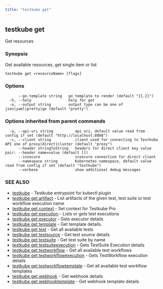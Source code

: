 ```yaml
---
title: "testkube get"
---
```

## testkube get

Get resources

### Synopsis

Get available resources, get single item or list

```
testkube get <resourceName> [flags]
```

### Options

```
      --go-template string   go template to render (default "{{.}}")
  -h, --help                 help for get
  -o, --output string        output type can be one of json|yaml|pretty|go (default "pretty")
```

### Options inherited from parent commands

```
  -a, --api-uri string          api uri, default value read from config if set (default "http://localhost:8088")
  -c, --client string           client used for connecting to Testkube API one of proxy|direct|cluster (default "proxy")
      --header stringToString   headers for direct client key value pair: --header name=value (default [])
      --insecure                insecure connection for direct client
      --namespace string        Kubernetes namespace, default value read from config if set (default "testkube")
      --verbose                 show additional debug messages
```

### SEE ALSO

* [testkube](testkube.md)	 - Testkube entrypoint for kubectl plugin
* [testkube get artifact](testkube_get_artifact.md)	 - List artifacts of the given test, test suite or test workflow execution name
* [testkube get context](testkube_get_context.md)	 - Set context for Testkube Pro
* [testkube get execution](testkube_get_execution.md)	 - Lists or gets test executions
* [testkube get executor](testkube_get_executor.md)	 - Gets executor details
* [testkube get template](testkube_get_template.md)	 - Get template details.
* [testkube get test](testkube_get_test.md)	 - Get all available tests
* [testkube get testsource](testkube_get_testsource.md)	 - Get test source details
* [testkube get testsuite](testkube_get_testsuite.md)	 - Get test suite by name
* [testkube get testsuiteexecution](testkube_get_testsuiteexecution.md)	 - Gets TestSuite Execution details
* [testkube get testworkflow](testkube_get_testworkflow.md)	 - Get all available test workflows
* [testkube get testworkflowexecution](testkube_get_testworkflowexecution.md)	 - Gets TestWorkflow execution details
* [testkube get testworkflowtemplate](testkube_get_testworkflowtemplate.md)	 - Get all available test workflow templates
* [testkube get webhook](testkube_get_webhook.md)	 - Get webhook details
* [testkube get webhooktemplate](testkube_get_webhooktemplate.md)	 - Get webhook template details

